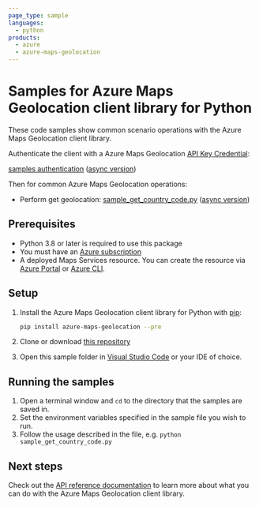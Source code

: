 ```yaml
---
page_type: sample
languages:
  - python
products:
  - azure
  - azure-maps-geolocation
---
```


# Samples for Azure Maps Geolocation client library for Python

These code samples show common scenario operations with the Azure Maps Geolocation client library.

Authenticate the client with a Azure Maps Geolocation [API Key Credential](https://docs.microsoft.com/azure/azure-maps/how-to-manage-account-keys):

[samples authentication](https://github.com/Azure/azure-sdk-for-python/blob/main/sdk/maps/azure-maps-geolocation/samples/sample_authentication.py) ([async version](https://github.com/Azure/azure-sdk-for-python/blob/main/sdk/maps/azure-maps-geolocation/samples/async_samples/sample_authentication_async.py))

Then for common Azure Maps Geolocation operations:

* Perform get geolocation: [sample_get_country_code.py](https://github.com/Azure/azure-sdk-for-python/blob/main/sdk/maps/azure-maps-geolocation/samples/sample_get_country_code.py) ([async version](https://github.com/Azure/azure-sdk-for-python/blob/main/sdk/maps/azure-maps-geolocation/samples/async_samples/sample_get_country_code_async.py))

## Prerequisites

* Python 3.8 or later is required to use this package
* You must have an [Azure subscription](https://azure.microsoft.com/free/)
* A deployed Maps Services resource. You can create the resource via [Azure Portal][azure_portal] or [Azure CLI][azure_cli].

## Setup

1. Install the Azure Maps Geolocation client library for Python with [pip](https://pypi.org/project/pip/):

   ```bash
   pip install azure-maps-geolocation --pre
   ```

2. Clone or download [this repository](https://github.com/Azure/azure-sdk-for-python)
3. Open this sample folder in [Visual Studio Code](https://code.visualstudio.com) or your IDE of choice.

## Running the samples

1. Open a terminal window and `cd` to the directory that the samples are saved in.
2. Set the environment variables specified in the sample file you wish to run.
3. Follow the usage described in the file, e.g. `python sample_get_country_code.py`

## Next steps

Check out the [API reference documentation](https://docs.microsoft.com/rest/api/maps/geolocation)
to learn more about what you can do with the Azure Maps Geolocation client library.

<!-- LINKS -->
[azure_portal]: https://portal.azure.com
[azure_cli]: https://docs.microsoft.com/cli/azure
